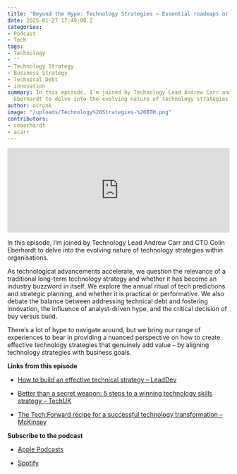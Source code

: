 ```yaml
---
title: 'Beyond the Hype: Technology Strategies – Essential roadmaps or just hype?'
date: 2025-01-27 17:49:00 Z
categories:
- Podcast
- Tech
tags:
- Technology
- ''
- Technology Strategy
- Business Strategy
- Technical Debt
- innovation
summary: In this episode, I’m joined by Technology Lead Andrew Carr and CTO Colin
  Eberhardt to delve into the evolving nature of technology strategies within organisations.
author: ocronk
image: "/uploads/Technology%20Strategies-%20BTH.png"
contributors:
- ceberhardt
- acarr
---
```


<iframe title="Embed Player" src="https://play.libsyn.com/embed/episode/id/35030535/height/192/theme/modern/size/large/thumbnail/yes/custom-color/ffffff/time-start/00:00:00/playlist-height/200/direction/backward/download/yes/font-color/252525" height="192" width="100%" scrolling="no" allowfullscreen="" webkitallowfullscreen="true" mozallowfullscreen="true" oallowfullscreen="true" msallowfullscreen="true" style="border: none;"></iframe>

In this episode, I’m joined by Technology Lead Andrew Carr and CTO Colin Eberhardt to delve into the evolving nature of technology strategies within organisations.

As technological advancements accelerate, we question the relevance of a traditional long-term technology strategy and whether it has become an industry buzzword in itself. We explore the annual ritual of tech predictions and strategic planning, and whether it is practical or performative. We also debate the balance between addressing technical debt and fostering innovation, the influence of analyst-driven hype, and the critical decision of buy versus build.

There’s a lot of hype to navigate around, but we bring our range of experiences to bear in providing a nuanced perspective on how to create effective technology strategies that genuinely add value – by aligning technology strategies with business goals.

**Links from this episode**

* [How to build an effective technical strategy – LeadDev](https://leaddev.com/technical-direction/how-build-effective-technical-strategy)

* [Better than a secret weapon: 5 steps to a winning technology skills strategy
  – TechUK](https://www.techuk.org/resource/better-than-a-secret-weapon-5-steps-to-a-winning-technology-skills-strategy.html)

* [The Tech:Forward recipe for a successful technology transformation – McKinsey](https://www.mckinsey.com/capabilities/mckinsey-digital/our-insights/the-tech-forward-recipe-for-a-successful-technology-transformation)

**Subscribe to the podcast**

* [Apple Podcasts](https://podcasts.apple.com/dk/podcast/beyond-the-hype/id1612265563)

* [Spotify](https://open.spotify.com/show/2BlwBJ7JoxYpxU4GBmuR4x)